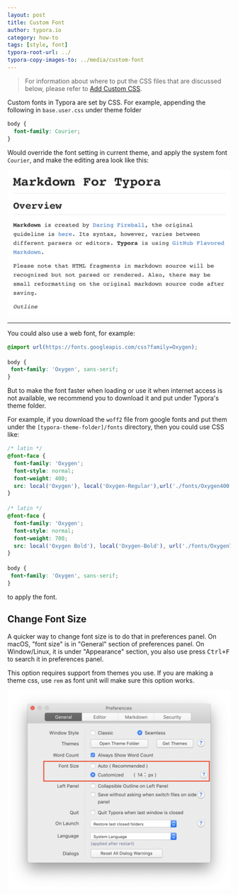 ```yaml
---
layout: post
title: Custom Font
author: typora.io
category: how-to
tags: [style, font]
typora-root-url: ../
typora-copy-images-to: ../media/custom-font
---
```


> For information about where to put the CSS files that are discussed below, please refer to [Add Custom CSS](/Add-Custom-CSS/).

Custom fonts in Typora are set by CSS. For example, appending the following in `base.user.css` under theme folder

```css
body {
  font-family: Courier;
}
```

Would override the font setting in current theme, and apply the system font `Courier`, and make the editing area look like this: 

![1](/media/custom-font/1.png)

---

You could also use a web font, for example:

```css
@import url(https://fonts.googleapis.com/css?family=Oxygen);

body {
 font-family: 'Oxygen', sans-serif; 
}
```

But to make the font faster when loading or use it when internet access is not available, we recommend you to download it and put under Typora's theme folder.

For example, if you download the `woff2` file from google fonts and put them under the `[typora-theme-folder]/fonts` directory, then you could use CSS like:

```css
/* latin */
@font-face {
  font-family: 'Oxygen';
  font-style: normal;
  font-weight: 400;
  src: local('Oxygen'), local('Oxygen-Regular'),url('./fonts/Oxygen400.woff2') format('woff2');
}

/* latin */
@font-face {
  font-family: 'Oxygen';
  font-style: normal;
  font-weight: 700;
  src: local('Oxygen Bold'), local('Oxygen-Bold'), url('./fonts/Oxygen700.woff2') format('woff2');
}

body {
 font-family: 'Oxygen', sans-serif; 
}
```

to apply the font.

## Change Font Size

A quicker way to change font size is to do that in preferences panel. On macOS, "font size" is in "General" section of preferences panel. On Window/Linux, it is under "Appearance" section, you also use press <kbd>Ctrl+F</kbd> to search it in preferences panel.

This option requires support from themes you use. If you are making a theme css, use `rem` as font unit will make sure this option works.

<img src="/media/custom-font/Screen Shot 2019-01-25 at 22.18.21.png" style="zoom:50%" />